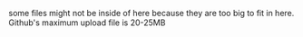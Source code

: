some files might not be inside of here because they are too big to fit in here. Github's maximum upload file is 20-25MB
